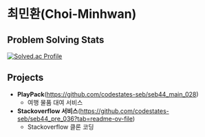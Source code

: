 # 최민환(Choi-Minhwan)

## Problem Solving Stats
[![Solved.ac Profile](http://mazassumnida.wtf/api/generate_badge?boj=chymh32)](https://solved.ac/chymh32)

## Projects
- **PlayPack**(https://github.com/codestates-seb/seb44_main_028)
  - 여행 물품 대여 서비스
- **Stackoverflow 서비스**(https://github.com/codestates-seb/seb44_pre_036?tab=readme-ov-file)
  - Stackoverflow 클론 코딩
